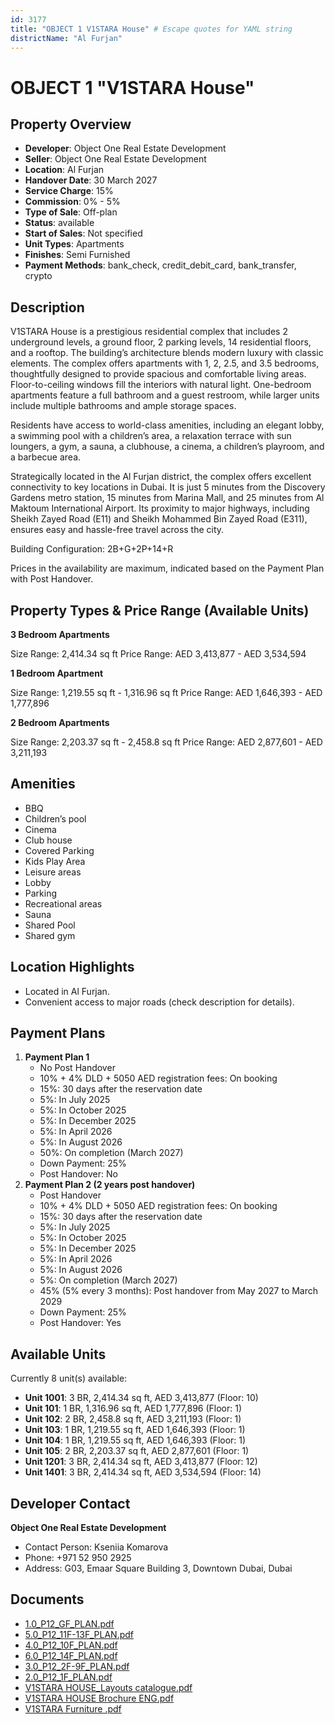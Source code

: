 ```yaml
---
id: 3177
title: "OBJECT 1 V1STARA House" # Escape quotes for YAML string
districtName: "Al Furjan"
---
```


# OBJECT 1 "V1STARA House"

## Property Overview
- **Developer**: Object One Real Estate Development
- **Seller**: Object One Real Estate Development
- **Location**: Al Furjan
- **Handover Date**: 30 March 2027
- **Service Charge**: 15%
- **Commission**: 0% - 5%
- **Type of Sale**: Off-plan
- **Status**: available
- **Start of Sales**: Not specified
- **Unit Types**: Apartments
- **Finishes**: Semi Furnished
- **Payment Methods**: bank_check, credit_debit_card, bank_transfer, crypto

## Description
V1STARA House is a prestigious residential complex that includes 2 underground levels, a ground floor, 2 parking levels, 14 residential floors, and a rooftop. The building’s architecture blends modern luxury with classic elements. The complex offers apartments with 1, 2, 2.5, and 3.5 bedrooms, thoughtfully designed to provide spacious and comfortable living areas. Floor-to-ceiling windows fill the interiors with natural light. One-bedroom apartments feature a full bathroom and a guest restroom, while larger units include multiple bathrooms and ample storage spaces.

Residents have access to world-class amenities, including an elegant lobby, a swimming pool with a children’s area, a relaxation terrace with sun loungers, a gym, a sauna, a clubhouse, a cinema, a children’s playroom, and a barbecue area.

Strategically located in the Al Furjan district, the complex offers excellent connectivity to key locations in Dubai. It is just 5 minutes from the Discovery Gardens metro station, 15 minutes from Marina Mall, and 25 minutes from Al Maktoum International Airport. Its proximity to major highways, including Sheikh Zayed Road (E11) and Sheikh Mohammed Bin Zayed Road (E311), ensures easy and hassle-free travel across the city.

Building Configuration: 2B+G+2P+14+R

Prices in the availability are maximum, indicated based on the Payment Plan with Post Handover.

## Property Types & Price Range (Available Units)
**3 Bedroom Apartments**

Size Range: 2,414.34 sq ft
Price Range: AED 3,413,877 - AED 3,534,594

**1 Bedroom Apartment**

Size Range: 1,219.55 sq ft - 1,316.96 sq ft
Price Range: AED 1,646,393 - AED 1,777,896

**2 Bedroom Apartments**

Size Range: 2,203.37 sq ft - 2,458.8 sq ft
Price Range: AED 2,877,601 - AED 3,211,193

## Amenities
- BBQ
- Children’s pool
- Cinema
- Club house
- Covered Parking
- Kids Play Area
- Leisure areas
- Lobby
- Parking
- Recreational areas
- Sauna
- Shared Pool
- Shared gym

## Location Highlights
- Located in Al Furjan.
- Convenient access to major roads (check description for details).

## Payment Plans
1. **Payment Plan 1**
   - No Post Handover
   - 10% + 4% DLD + 5050 AED registration fees: On booking
   - 15%: 30 days after the reservation date
   - 5%: In July 2025
   - 5%: In October 2025
   - 5%: In December 2025
   - 5%: In April 2026
   - 5%: In August 2026
   - 50%: On completion (March 2027)
   - Down Payment: 25%
   - Post Handover: No
2. **Payment Plan 2 (2 years post handover)**
   - Post Handover
   - 10% + 4% DLD + 5050 AED registration fees: On booking
   - 15%: 30 days after the reservation date
   - 5%: In July 2025
   - 5%: In October 2025
   - 5%: In December 2025
   - 5%: In April 2026
   - 5%: In August 2026
   - 5%: On completion (March 2027)
   - 45% (5% every 3 months): Post handover from May 2027 to March 2029
   - Down Payment: 25%
   - Post Handover: Yes

## Available Units
Currently 8 unit(s) available:
- **Unit 1001**: 3 BR, 2,414.34 sq ft, AED 3,413,877 (Floor: 10)
- **Unit 101**: 1 BR, 1,316.96 sq ft, AED 1,777,896 (Floor: 1)
- **Unit 102**: 2 BR, 2,458.8 sq ft, AED 3,211,193 (Floor: 1)
- **Unit 103**: 1 BR, 1,219.55 sq ft, AED 1,646,393 (Floor: 1)
- **Unit 104**: 1 BR, 1,219.55 sq ft, AED 1,646,393 (Floor: 1)
- **Unit 105**: 2 BR, 2,203.37 sq ft, AED 2,877,601 (Floor: 1)
- **Unit 1201**: 3 BR, 2,414.34 sq ft, AED 3,413,877 (Floor: 12)
- **Unit 1401**: 3 BR, 2,414.34 sq ft, AED 3,534,594 (Floor: 14)

## Developer Contact
**Object One Real Estate Development**
- Contact Person: Kseniia Komarova
- Phone: +971 52 950 2925
- Address: G03, Emaar Square Building 3, Downtown Dubai, Dubai

## Documents
- [1.0_P12_GF_PLAN.pdf](https://cdn.geniemap.net/2024/09/27/LkWPnscDNEcJLDLngF1Rw6SyLfjJC9AxIQmciLk4.pdf)
- [5.0_P12_11F-13F_PLAN.pdf](https://cdn.geniemap.net/2024/09/27/z0UO2xHAnFFRkkKu1wqED6Su4ebIinfbbFXzYke2.pdf)
- [4.0_P12_10F_PLAN.pdf](https://cdn.geniemap.net/2024/09/27/gqYu4Fq5aaGKvTkSmglL6et8RWsE6QVeMYhIgJoc.pdf)
- [6.0_P12_14F_PLAN.pdf](https://cdn.geniemap.net/2024/09/27/Udegt6lfvNUrLqLE7AvGu5JR6eHMk28dTz1Hrzfn.pdf)
- [3.0_P12_2F-9F_PLAN.pdf](https://cdn.geniemap.net/2024/09/26/IjhxEpphBBi0qv3wvXEIefSJXp1Ozv8IX5u5Kcyz.pdf)
- [2.0_P12_1F_PLAN.pdf](https://cdn.geniemap.net/2024/09/27/umHcSdNct083XqvArIIWJ5POTp1KFAj0YKOatWbH.pdf)
- [V1STARA HOUSE_Layouts catalogue.pdf](https://cdn.geniemap.net/2024/09/27/pirca1xbUJi4QdMTd7H43Pko6gHbUOirl6Vs3wHk.pdf)
- [V1STARA HOUSE Brochure ENG.pdf](https://cdn.geniemap.net/2024/09/27/HpPygX2eTLCp1kJm9xG1I392s6Mbm0GOdfgmOzBS.pdf)
- [V1STARA Furniture .pdf](https://cdn.geniemap.net/2024/11/25/uMWS4th2xcnwRH8zBGnQTgFoXa2c83sKW7KZffWr.pdf)
